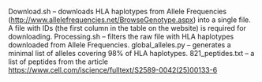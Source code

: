 Download.sh – downloads HLA haplotypes from Allele Frequencies (http://www.allelefrequencies.net/BrowseGenotype.aspx) into a single file. A file with IDs (the first column in the table on the website) is required for downloading.
Processing.sh – filters the raw file with HLA haplotypes downloaded from Allele Frequencies.
global_alleles.py – generates a minimal list of alleles covering 98% of HLA haplotypes.
821_peptides.txt – a list of peptides from the article https://www.cell.com/iscience/fulltext/S2589-0042(25)00133-6
